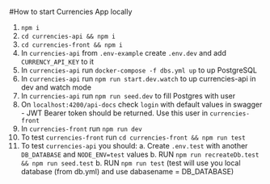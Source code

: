 #How to start Currencies App locally

1. `npm i`
2. `cd currencies-api && npm i`
3. `cd currencies-front && npm i`
4. In `currencies-api` from `.env-example` create `.env.dev` and add `CURRENCY_API_KEY` to it
5. In `currencies-api` run `docker-compose -f dbs.yml up` to up PostgreSQL
6. In `currencies-api` run `npm run start.dev.watch` to up currencies-api in dev and watch mode
7. In `currencies-api` run `npm run seed.dev` to fill Postgres with user
8. On `localhost:4200/api-docs` check `login` with default values in swagger - JWT Bearer token should be returned. Use this user in `currencies-front`
9. In `currencies-front` run `npm run dev`
10. To test `currencies-front` run `cd currencies-front && npm run test`
12. To test `currencies-api` you should:
a. Create `.env.test` with another `DB_DATABASE` and `NODE_ENV=test` values
b. RUN `npm run recreateDb.test && npm run seed.test`
b. RUN `npm run test` (test will use you local database (from db.yml) and use dabasename = DB_DATABASE)

